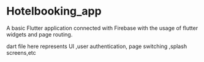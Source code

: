 # Hotelbooking_app
A basic Flutter application connected with Firebase with the usage of flutter widgets and page routing.

dart file here represents UI ,user authentication, page switching ,splash screens,etc
